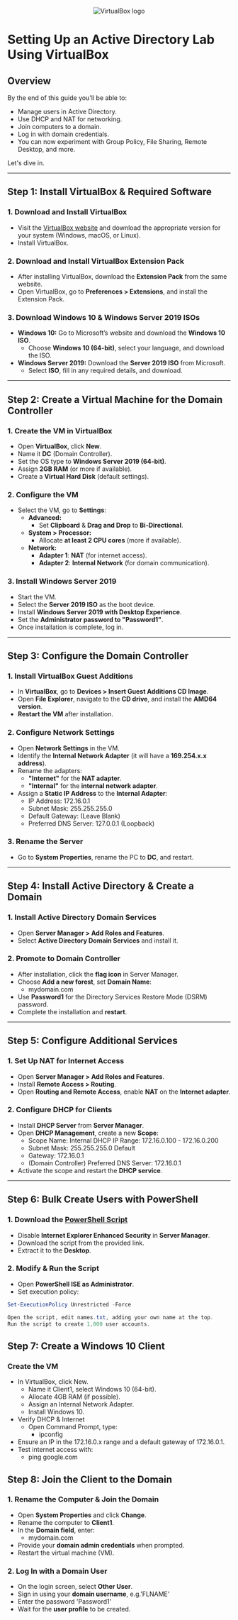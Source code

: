 <p align="center">
<img src="https://i.imgur.com/RLMgzCB.png" alt="VirtualBox logo"/>
</p>

# **Setting Up an Active Directory Lab Using VirtualBox**

## **Overview**
By the end of this guide you'll be able to: 

- Manage users in Active Directory.
- Use DHCP and NAT for networking.
- Join computers to a domain.
- Log in with domain credentials.
- You can now experiment with Group Policy, File Sharing, Remote Desktop, and more.

Let's dive in. 

---

## **Step 1: Install VirtualBox & Required Software**
### **1. Download and Install VirtualBox**
- Visit the [VirtualBox website](https://www.virtualbox.org/) and download the appropriate version for your system (Windows, macOS, or Linux).
- Install VirtualBox.

### **2. Download and Install VirtualBox Extension Pack**
- After installing VirtualBox, download the **Extension Pack** from the same website.
- Open VirtualBox, go to **Preferences > Extensions**, and install the Extension Pack.

### **3. Download Windows 10 & Windows Server 2019 ISOs**
- **Windows 10:** Go to Microsoft’s website and download the **Windows 10 ISO**.
  - Choose **Windows 10 (64-bit)**, select your language, and download the ISO.
- **Windows Server 2019:** Download the **Server 2019 ISO** from Microsoft.
  - Select **ISO**, fill in any required details, and download.

---

## **Step 2: Create a Virtual Machine for the Domain Controller**
### **1. Create the VM in VirtualBox**
- Open **VirtualBox**, click **New**.
- Name it **DC** (Domain Controller).
- Set the OS type to **Windows Server 2019 (64-bit)**.
- Assign **2GB RAM** (or more if available).
- Create a **Virtual Hard Disk** (default settings).

### **2. Configure the VM**
- Select the VM, go to **Settings**:
  - **Advanced:**
    - Set **Clipboard** & **Drag and Drop** to **Bi-Directional**.
  - **System > Processor:**
    - Allocate **at least 2 CPU cores** (more if available).
  - **Network:**
    - **Adapter 1**: **NAT** (for internet access).
    - **Adapter 2**: **Internal Network** (for domain communication).

### **3. Install Windows Server 2019**
- Start the VM.
- Select the **Server 2019 ISO** as the boot device.
- Install **Windows Server 2019 with Desktop Experience**.
- Set the **Administrator password to "Password1"**.
- Once installation is complete, log in.

---

## **Step 3: Configure the Domain Controller**
### **1. Install VirtualBox Guest Additions**
- In **VirtualBox**, go to **Devices > Insert Guest Additions CD Image**.
- Open **File Explorer**, navigate to the **CD drive**, and install the **AMD64 version**.
- **Restart the VM** after installation.

### **2. Configure Network Settings**
- Open **Network Settings** in the VM.
- Identify the **Internal Network Adapter** (it will have a **169.254.x.x address**).
- Rename the adapters:
  - **"Internet"** for the **NAT adapter**.
  - **"Internal"** for the **internal network adapter**.
- Assign a **Static IP Address** to the **Internal Adapter**:
  - IP Address: 172.16.0.1
  - Subnet Mask: 255.255.255.0
  - Default Gateway: (Leave Blank)
  - Preferred DNS Server: 127.0.0.1 (Loopback)

### **3. Rename the Server**
- Go to **System Properties**, rename the PC to **DC**, and restart.

---

## **Step 4: Install Active Directory & Create a Domain**
### **1. Install Active Directory Domain Services**
- Open **Server Manager > Add Roles and Features**.
- Select **Active Directory Domain Services** and install it.

### **2. Promote to Domain Controller**
- After installation, click the **flag icon** in Server Manager.
- Choose **Add a new forest**, set **Domain Name**:
  - mydomain.com
- Use **Password1** for the Directory Services Restore Mode (DSRM) password.
- Complete the installation and **restart**.

---

## **Step 5: Configure Additional Services**
### **1. Set Up NAT for Internet Access**
- Open **Server Manager > Add Roles and Features**.
- Install **Remote Access > Routing**.
- Open **Routing and Remote Access**, enable **NAT** on the **Internet adapter**.

### **2. Configure DHCP for Clients**
- Install **DHCP Server** from **Server Manager**.
- Open **DHCP Management**, create a new **Scope**:
  - Scope Name: Internal DHCP IP Range: 172.16.0.100 - 172.16.0.200
  - Subnet Mask: 255.255.255.0 Default
  - Gateway: 172.16.0.1
  - (Domain Controller) Preferred DNS Server: 172.16.0.1
- Activate the scope and restart the **DHCP service**.

---

## **Step 6: Bulk Create Users with PowerShell**
### **1. Download the [PowerShell Script](https://drive.google.com/file/d/1hkAzwuC1C7f0OUyJ-8IwRFnUqpTQkqFa/view?usp=drive_link)**
- Disable **Internet Explorer Enhanced Security** in **Server Manager**.
- Download the script from the provided link.
- Extract it to the **Desktop**.

### **2. Modify & Run the Script**
- Open **PowerShell ISE as Administrator**.
- Set execution policy:  
```powershell
Set-ExecutionPolicy Unrestricted -Force

Open the script, edit names.txt, adding your own name at the top.
Run the script to create 1,000 user accounts.
```
## **Step 7: Create a Windows 10 Client**
### **Create the VM**
- In VirtualBox, click New.
  - Name it Client1, select Windows 10 (64-bit).
  - Allocate 4GB RAM (if possible).
  - Assign an Internal Network Adapter.
  - Install Windows 10.
- Verify DHCP & Internet
  - Open Command Prompt, type:
    - ipconfig
- Ensure an IP in the 172.16.0.x range and a default gateway of 172.16.0.1.
- Test internet access with:
  - ping google.com
 
## **Step 8: Join the Client to the Domain**

### **1. Rename the Computer & Join the Domain**
- Open **System Properties** and click **Change**.
- Rename the computer to **Client1**.
- In the **Domain field**, enter:
  - mydomain.com
- Provide your **domain admin credentials** when prompted.
- Restart the virtual machine (VM).

### **2. Log In with a Domain User**
- On the login screen, select **Other User**.
- Sign in using your **domain username**, e.g.'FLNAME'
- Enter the password 'Password1'
- Wait for the **user profile** to be created.
 
  
 





 

